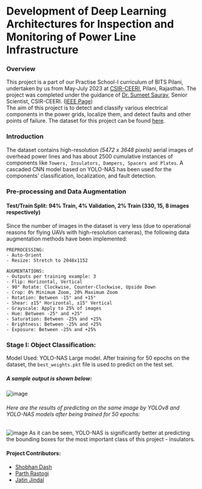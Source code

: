 # Development of Deep Learning Architectures for Inspection and Monitoring of Power Line Infrastructure
### Overview
This project is a part of our Practise School-I curriculum of BITS Pilani, undertaken by us from May-July 2023 at [CSIR-CEERI](https://ceeri.res.in), Pilani, Rajasthan. The project was completed under the guidance of [Dr. Sumeet Saurav](https://www.ceeri.res.in/profiles/sumeet-saurav/), Senior Scientist, CSIR-CEERI. ([IEEE Page](https://ieeexplore.ieee.org/author/37085633251))
<br/>
The aim of this project is to detect and classify various electrical components in the power grids, localize them, and detect faults and other points of failure. The dataset for this project can be found [here](https://github.com/andreluizbvs/PLAD). 

### Introduction
The dataset contains high-resolution _(5472 x 3648 pixels)_ aerial images of overhead power lines and has about 2500 cumulative instances of components like `Towers, Insulators, Dampers, Spacers and Plates`.
 A cascaded CNN model based on YOLO-NAS has been used for the components' classification, localization, and fault detection.

 ### Pre-processing and Data Augmentation
 #### Test/Train Split: 94% Train, 4% Validation, 2% Train (330, 15, 8 images respectively) 
 Since the number of images in the dataset is very less (due to operational reasons for flying UAVs with high-resolution cameras), the following data augmentation methods have been implemented:
   
    PREPROCESSING:
    - Auto-Orient
    - Resize: Stretch to 2048x1152
    
    AUGMENTATIONS:
    - Outputs per training example: 3
    - Flip: Horizontal, Vertical
    - 90° Rotate: Clockwise, Counter-Clockwise, Upside Down
    - Crop: 0% Minimum Zoom, 20% Maximum Zoom
    - Rotation: Between -15° and +15°
    - Shear: ±15° Horizontal, ±15° Vertical
    - Grayscale: Apply to 25% of images
    - Hue: Between -25° and +25°
    - Saturation: Between -25% and +25%
    - Brightness: Between -25% and +25%
    - Exposure: Between -25% and +25%

  ### Stage I: Object Classification:
  Model Used: YOLO-NAS Large model. After training for 50 epochs on the dataset, the `best_weights.pkt` file is used to predict on the test set.
  ##### A sample output is shown below:

![image](https://drive.google.com/uc?export=view&id=1gNY7mtz5nlOq4sbnQQkfhbyvIitQCos_)

  ###### Here are the results of predicting on the same image by YOLOv8 and YOLO-NAS models after being trained for 50 epochs:
  ![image](https://drive.google.com/uc?export=view&id=1N_1IxDGdBli3C4yxeFWd8rgcXRzPR5D3)
  As it can be seen, YOLO-NAS is significantly better at predicting the bounding boxes for the most important class of this project - insulators.

  #### Project Contributors:
   - [Shobhan Dash](https://www.linkedin.com/in/shobhan-dash-0998ab228/)
   - [Parth Rastogi](https://www.linkedin.com/in/parth-rastogi-b31415222/)
   - [Jatin Jindal](https://www.linkedin.com/in/jatinjindal322/)
